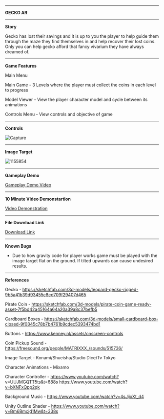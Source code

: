 -----------------------------------------------------------------------------------------------------------------------------------------------------------------------------------------------------------------

**GECKO AR**

-----------------------------------------------------------------------------------------------------------------------------------------------------------------------------------------------------------------

**Story**

Gecko has lost their savings and it is up to you the player to help guide them through the maze they find themselves in and help recover their lost coins. 
Only you can help gecko afford that fancy vivarium they have always dreamed of.

-----------------------------------------------------------------------------------------------------------------------------------------------------------------------------------------------------------------

**Game Features**

Main Menu

Main Game - 3 Levels where the player must collect the coins in each level to progress

Model Viewer - View the player character model and cycle between its animations

Controls Menu - View controls and objective of game

-----------------------------------------------------------------------------------------------------------------------------------------------------------------------------------------------------------------

**Controls**

![Capture](https://github.com/cduff-dev/CityProject/assets/57147137/c1b70618-a02c-4439-9e14-164dd013afce)


-----------------------------------------------------------------------------------------------------------------------------------------------------------------------------------------------------------------

**Image Target**

![1155854](https://github.com/cduff-dev/CityProject/assets/57147137/ebaa36fc-9f61-43b6-a3b0-cfe316b0cca3)


-----------------------------------------------------------------------------------------------------------------------------------------------------------------------------------------------------------------

**Gameplay Demo**

[Gameplay Demo Video](https://youtu.be/gizPGnAL1FU)

-----------------------------------------------------------------------------------------------------------------------------------------------------------------------------------------------------------------

**10 Minute Video Demonstartion**

[Video Demonstration](https://youtu.be/Cajrcgtta40)

-----------------------------------------------------------------------------------------------------------------------------------------------------------------------------------------------------------------

**File Download Link**

[Download Link](https://studentdkit-my.sharepoint.com/:f:/g/personal/d00183790_student_dkit_ie/EsSvR-oMKDtFgLFXNnTqH4sBOT0wXqnKlULLSTueBmUX2w?e=Jxnh06)

-----------------------------------------------------------------------------------------------------------------------------------------------------------------------------------------------------------------

**Known Bugs**

- Due to how gravity code for player works game must be played with the image target flat on the ground. If tilted upwards can cause undesired results.

-----------------------------------------------------------------------------------------------------------------------------------------------------------------------------------------------------------------

**References**

Gecko - https://sketchfab.com/3d-models/leopard-gecko-rigged-9b5a41b39d93455c8cd709f29407d465

Pirate Coin - https://sketchfab.com/3d-models/pirate-coin-game-ready-asset-7f5bd42a45164a64a20a39a8c37befb5

Cardboard Boxes - https://sketchfab.com/3d-models/small-cardboard-box-closed-9f0345c78b7b4761b9cdec5393474bd1

Buttons - https://www.kenney.nl/assets/onscreen-controls

Coin Pickup Sound - https://freesound.org/people/MATRIXXX_/sounds/515736/

Image Target - Konami/Shueisha/Studio Dice/Tv Tokyo

Character Animations - Mixamo

Character Controller - https://www.youtube.com/watch?v=UUJMGQTT5ts&t=688s  https://www.youtube.com/watch?v=bXNFxQpp2qk

Background Music - https://www.youtube.com/watch?v=4sJijxXt_d4

Unity Outline Shader - https://www.youtube.com/watch?v=Bm6Bmcjd1Mw&t=338s

